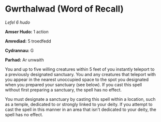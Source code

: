 # Gwrthalwad (Word of Recall)

*Lefel 6 hudo*

**Amser Hudo:** 1 action

**Amrediad:** 5 troedfedd

**Cydrannau:** G

**Parhad:** Ar unwaith

You and up to five willing creatures within 5 feet of you instantly teleport to a previously designated sanctuary. You and any creatures that teleport with you appear in the nearest unoccupied space to the spot you designated when you prepared your sanctuary (see below). If you cast this spell without first preparing a sanctuary, the spell has no effect.

You must designate a sanctuary by casting this spell within a location, such as a temple, dedicated to or strongly linked to your deity. If you attempt to cast the spell in this manner in an area that isn't dedicated to your deity, the spell has no effect.